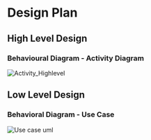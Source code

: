 # Design Plan

## High Level Design
### Behavioural Diagram - Activity Diagram
![Activity_Highlevel](https://user-images.githubusercontent.com/80762657/131832532-91b0407d-5cbe-4236-ae58-c8a574e89484.jpeg)





## Low Level Design
### Behavioral Diagram - Use Case
![Use case uml](https://user-images.githubusercontent.com/80387015/131832745-117a328d-7825-4fdc-a666-e67e118c3618.png)


